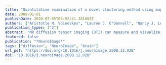 ```yaml
---
title: "Quantitative examination of a novel clustering method using magnetic resonance diffusion tensor tractography"
date: 2009-01-01
publishDate: 2020-07-05T06:52:41.381603Z
authors: ["Aristotle N. Voineskos", "Lauren J. O'Donnell", "Nancy J. Lobaugh", "Douglas Markant", "Stephanie Ameis", "Marc Niethammer", "Benoit H. Mulsant", "Bruce G. Pollock", "James L. Kennedy", "Carl-Fredrik Westin", "Martha Elizabeth Shenton"]
publication_types: ["2"]
abstract: "MR diffusion tensor imaging (DTI) can measure and visualize organization of white matter fibre tracts in vivo. DTI is a relatively new imaging technique, and new tools developed for quantifying fibre tracts require evaluation. The purpose of this study was to compare the reliability of a novel clustering approach with a multiple region of interest (MROI) approach in both healthy and disease (schizophrenia) populations. DTI images were acquired in 20 participants (n=10 patients with schizophrenia: 56 ± 15 years; n=10 controls: 51 ± 20 years) (1.5 Tesla GE system) with diffusion gradients applied in 23 non-collinear directions, repeated three times. Whole brain seeding and creation of fibre tracts were then performed. Interrater reliability of the clustering approach, and the MROI approach, were each evaluated and the methods compared. There was high spatial (voxelbased) agreement within and between the clustering and MROI methods. Fractional anisotropy, trace, and radial and axial diffusivity values showed high intraclass correlation (p<0.001 for all tracts) for each approach. Differences in scalar indices of diffusion between the clustering and MROI approach were minimal. The excellent interrater reliability of the clustering method and high agreement with the MROI method, quantitatively and spatially, indicates that the clustering method can be used with confidence. The clustering method avoids biases of ROI drawing and placement, and, not limited by a priori predictions, may be a more robust and efficient way to identify and measure white matter tracts of interest."
featured: false
publication: "*NeuroImage*"
tags: ["diffusion", "NeuroImage", "brain"]
url_pdf: "https://doi.org/10.1016/j.neuroimage.2008.12.028"
doi: "10.1016/j.neuroimage.2008.12.028"
---
```


